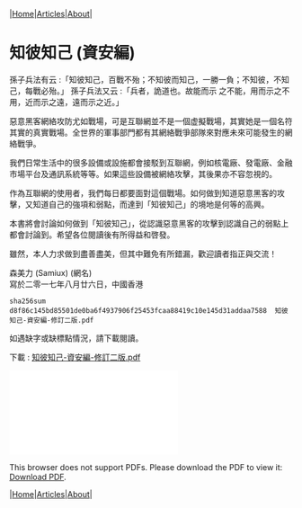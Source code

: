 |[Home](/README.md)|[Articles](/articles.md)|[About](/about.md)|

# **知彼知己 (資安編)**

孫子兵法有云 :「知彼知己，百戰不殆；不知彼而知己，一勝一負；不知彼，不知己，每戰必殆。」  孫子兵法又云 :「兵者，詭道也。故能而示
之不能，用而示之不用，近而示之遠，遠而示之近。」

惡意黑客網絡攻防尤如戰場，可是互聯網並不是一個虚擬戰場，其實她是一個名符其實的真實戰場。全世界的軍事部門都有其網絡戰爭部隊來對應未來可能發生的網絡戰爭。

我們日常生活中的很多設備或設施都會接駁到互聯網，例如核電廠、發電廠、金融市場平台及通訊系統等等。如果這些設備被網絡攻擊，其後果亦不容忽視的。

作為互聯網的使用者，我們每日都要面對這個戰場。如何做到知道惡意黑客的攻擊，又知道自己的強項和弱點，而達到「知彼知己」的境地是何等的高興。

本書將會討論如何做到「知彼知己」，從認識惡意黑客的攻擊到認識自己的弱點上都會討論到。希望各位閱讀後有所得益和啓發。

雖然，本人力求做到盡善盡美，但其中難免有所錯漏，歡迎讀者指正與交流！

森美力 (Samiux) (網名)  
寫於二零一七年八月廿六日，中國香港

```sha256sum d8f86c145bd85501de0ba6f4937906f25453fcaa88419c10e145d31addaa7588  知彼知己-資安編-修訂二版.pdf```

如遇缺字或缺標點情況，請下載閱讀。

下載 : [知彼知己-資安編-修訂二版.pdf](/pdf/知彼知己-資安編-修訂二版.pdf)

<object data="/pdf/知彼知己-資安編-修訂二版.pdf" type="application/pdf" width="900px" height="700px">
    <embed src="/pdf/知彼知己-資安編-修訂二版.pdf">
        <p>This browser does not support PDFs. Please download the PDF to view it: <a href="/pdf/知彼知己-資安編-修訂二版.pdf">Download PDF</a>.</p>
    </embed>
</object>

|[Home](/README.md)|[Articles](/articles.md)|[About](/about.md)|
